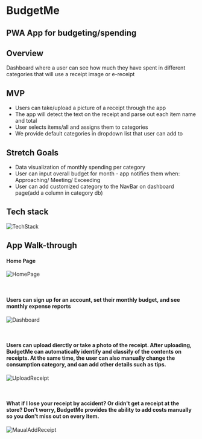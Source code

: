 # BudgetMe

## PWA App for budgeting/spending

## Overview

Dashboard where a user can see how much they have spent in different categories that will use a receipt image or e-receipt

## MVP

* Users can take/upload a picture of a receipt through the app
* The app will detect the text on the receipt and parse out each item name and total
* User selects items/all and assigns them to categories
* We provide default categories in dropdown list that user can add to

## Stretch Goals

* Data visualization of monthly spending per category
* User can input overall budget for month - app notifies them when:
  Approaching/
  Meeting/
  Exceeding
* User can add customized category to the NavBar on dashboard page(add a column in category db)

## Tech stack

![TechStack](https://s1.ax1x.com/2020/07/30/amOCRS.png)

## App Walk-through

#### Home Page

![HomePage](https://media.giphy.com/media/Ma0H2mCPETygSHHrUW/giphy.gif)

<br/>

#### Users can sign up for an account, set their monthly budget, and see monthly expense reports

![Dashboard](https://media.giphy.com/media/MBafUxY9ez1EFqBBkl/giphy.gif)

<br/>

#### Users can upload dierctly or take a photo of the receipt. After uploading, BudgetMe can automatically identify and classify of the contents on receipts. At the same time, the user can also manually change the consumption category, and can add other details such as tips.

![UploadReceipt](https://media.giphy.com/media/Su0Cy7jvAWBTJRtvyL/giphy.gif)

<br/>

#### What if I lose your receipt by accident? Or didn't get a receipt at the store? Don't worry, BudgetMe provides the ability to add costs manually so you don't miss out on every item.

![MaualAddReceipt](https://media.giphy.com/media/fA7lj5Okt9zks4XgkJ/giphy.gif)
